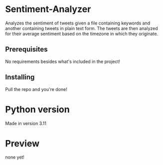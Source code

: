 # Sentiment-Analyzer
Analyzes the sentiment of tweets given a file containing keywords and another containing tweets in plain text form. The tweets are then analyzed for their average sentiment based on the timezone in which they originate.

## Prerequisites
No requirements besides what's included in the project!

## Installing
Pull the repo and you're done!

# Python version
Made in version 3.11

# Preview
none yet!
